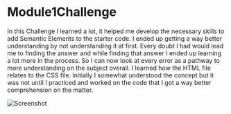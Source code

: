# Module1Challenge

In this Challenge I learned a lot, it helped me develop the necessary skills to add Semantic Elements to the starter code.
I ended up getting a way better understanding by not understanding it at first.
Every doubt I had would lead me to finding the answer and while finding that answer I ended up learning a lot more in the process.
So I can now look at every error as a pathway to more understanding on the subject overall. 
I learned how the HTML file relates to the CSS file.
Initially I somewhat understood the concept but it was not until I practiced and worked on the code that I got a way better comprehension on the matter.

![Screenshot](https://user-images.githubusercontent.com/122085651/215297574-a4e0a98f-9cf8-4c05-a086-93dd147e5d58.png "Screenshot")
